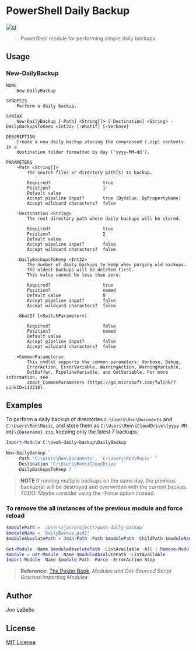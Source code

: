 # PowerShell Daily Backup

[![ci](https://github.com/jonlabelle/pwsh-daily-backup/actions/workflows/ci.yml/badge.svg)](https://github.com/jonlabelle/pwsh-daily-backup/actions/workflows/ci.yml)

> PowerShell module for performing simple daily backups.

## Usage

### New-DailyBackup

```console
NAME
    New-DailyBackup

SYNOPSIS
    Perform a daily backup.

SYNTAX
    New-DailyBackup [-Path] <String[]> [-Destination] <String> -DailyBackupsToKeep <Int32> [-WhatIf] [-Verbose]

DESCRIPTION
    Create a new daily backup storing the compressed (.zip) contents in a
    destination folder formatted by day ('yyyy-MM-dd').

PARAMETERS
    -Path <String[]>
        The source files or directory path(s) to backup.

        Required?                    true
        Position?                    1
        Default value
        Accept pipeline input?       true (ByValue, ByPropertyName)
        Accept wildcard characters?  false

    -Destination <String>
        The root directory path where daily backups will be stored.

        Required?                    true
        Position?                    2
        Default value
        Accept pipeline input?       false
        Accept wildcard characters?  false

    -DailyBackupsToKeep <Int32>
        The number of daily backups to keep when purging old backups.
        The oldest backups will be deleted first.
        This value cannot be less than zero.

        Required?                    true
        Position?                    named
        Default value                0
        Accept pipeline input?       false
        Accept wildcard characters?  false

    -WhatIf [<SwitchParameter>]

        Required?                    false
        Position?                    named
        Default value
        Accept pipeline input?       false
        Accept wildcard characters?  false

    <CommonParameters>
        This cmdlet supports the common parameters: Verbose, Debug,
        ErrorAction, ErrorVariable, WarningAction, WarningVariable,
        OutBuffer, PipelineVariable, and OutVariable. For more information, see
        about_CommonParameters (https://go.microsoft.com/fwlink/?LinkID=113216).
```

## Examples

To perform a daily backup of directories `C:\Users\Ron\Documents` and
`C:\Users\Ron\Music`, and store them as `C:\Users\Ron\iCloudDrive\{yyyy-MM-dd}\{basename}.zip`,
keeping only the latest 7 backups.

```powershell
Import-Module C:\pwsh-daily-backup\DailyBackup

New-DailyBackup `
    -Path 'C:\Users\Ron\Documents', 'C:\Users\Ron\Music' `
    -Destination 'C:\Users\Ron\iCloudDrive' `
    -DailyBackupsToKeep 7 `
```

> **NOTE** If running multiple backups on the same day, the previous backup(s)
> will be destroyed and overwritten with the current backup.
> TODO: Maybe consider using the -Force option instead.

### To remove the all instances of the previous module and force reload

```powershell
$modulePath = '/Users/jon/projects/pwsh-daily-backup'
$moduleName = 'DailyBackup.psd1'
$moduleAbsolutePath = Join-Path -Path $modulePath -ChildPath $moduleName

Get-Module -Name $moduleAbsolutePath -ListAvailable -All | Remove-Module -Force
$module = Get-Module -Name $moduleAbsolutePath -ListAvailable
Import-Module -Name $module.Path -Force -ErrorAction Stop
```

> **Reference:** [The Pester Book](https://leanpub.com/pesterbook), _Modules and Dot-Sourced Script Gotchas:Importing Modules_

## Author

Jon LaBelle

## License

[MIT License](LICENSE.txt)
